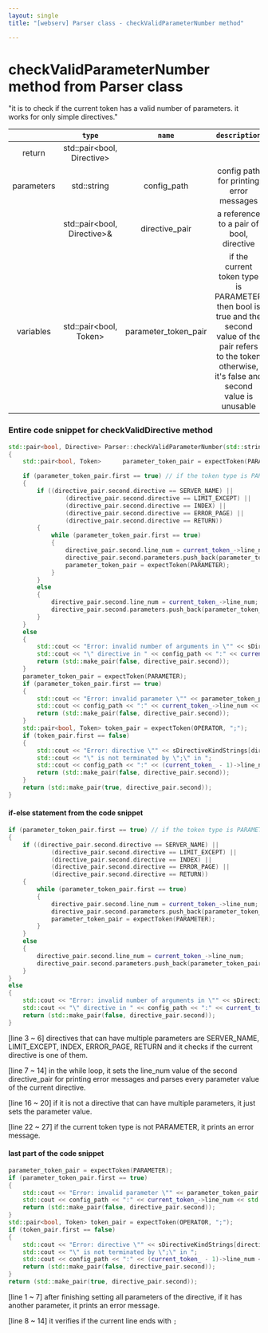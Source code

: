 ```yaml
---
layout: single
title: "[webserv] Parser class - checkValidParameterNumber method"

---
```


# checkValidParameterNumber method from Parser class

"it is to check if the current token has a valid number of parameters. it works for only simple directives."

|            |           `type`            |        `name`        |                        `description`                         |
| :--------: | :-------------------------: | :------------------: | :----------------------------------------------------------: |
|   return   | std::pair<bool, Directive>  |                      |                                                              |
| parameters |         std::string         |     config_path      |           config path for printing error messages            |
|            | std::pair<bool, Directive>& |    directive_pair    |          a reference to a pair of bool, directive            |
| variables  |   std::pair\<bool, Token>   | parameter_token_pair | if the current token type is PARAMETER then bool is true and the second value of the pair refers to the token<br />otherwise, it's false and second value is unusable |



### Entire code snippet for checkValidDirective method

```c++
std::pair<bool, Directive> Parser::checkValidParameterNumber(std::string config_path, std::pair<bool, Directive>& directive_pair)
{
	std::pair<bool, Token> 		parameter_token_pair = expectToken(PARAMETER);

 	if (parameter_token_pair.first == true) // if the token type is PARAMETER
	{
		if ((directive_pair.second.directive == SERVER_NAME) ||
				(directive_pair.second.directive == LIMIT_EXCEPT) ||
				(directive_pair.second.directive == INDEX) ||
				(directive_pair.second.directive == ERROR_PAGE) ||
				(directive_pair.second.directive == RETURN))
		{
			while (parameter_token_pair.first == true)
			{
				directive_pair.second.line_num = current_token_->line_num;
				directive_pair.second.parameters.push_back(parameter_token_pair.second.text);
				parameter_token_pair = expectToken(PARAMETER);
			}
		}
		else
		{
			directive_pair.second.line_num = current_token_->line_num;
			directive_pair.second.parameters.push_back(parameter_token_pair.second.text);
		}
	}
	else
	{
		std::cout << "Error: invalid number of arguments in \"" << sDirectiveKindStrings[directive_pair.second.directive];
		std::cout << "\" directive in " << config_path << ":" << current_token_->line_num << std::endl;
		return (std::make_pair(false, directive_pair.second));
	}
	parameter_token_pair = expectToken(PARAMETER);
	if (parameter_token_pair.first == true)
	{
		std::cout << "Error: invalid parameter \"" << parameter_token_pair.second.text << "\" in ";
		std::cout << config_path << ":" << current_token_->line_num << std::endl;
		return (std::make_pair(false, directive_pair.second));
	}
	std::pair<bool, Token> token_pair = expectToken(OPERATOR, ";");
	if (token_pair.first == false)
	{
		std::cout << "Error: directive \"" << sDirectiveKindStrings[directive_pair.second.directive];
		std::cout << "\" is not terminated by \";\" in ";
		std::cout << config_path << ":" << (current_token_ - 1)->line_num << std::endl;
		return (std::make_pair(false, directive_pair.second));
	}
	return (std::make_pair(true, directive_pair.second));
}
```



#### if-else statement from the code snippet

```c++
if (parameter_token_pair.first == true) // if the token type is PARAMETER
{
	if ((directive_pair.second.directive == SERVER_NAME) ||
			(directive_pair.second.directive == LIMIT_EXCEPT) ||
			(directive_pair.second.directive == INDEX) ||
			(directive_pair.second.directive == ERROR_PAGE) ||
			(directive_pair.second.directive == RETURN))
	{
		while (parameter_token_pair.first == true)
		{
			directive_pair.second.line_num = current_token_->line_num;
			directive_pair.second.parameters.push_back(parameter_token_pair.second.text);
			parameter_token_pair = expectToken(PARAMETER);
		}
	}
	else
	{
		directive_pair.second.line_num = current_token_->line_num;
		directive_pair.second.parameters.push_back(parameter_token_pair.second.text);
	}
}
else
{
	std::cout << "Error: invalid number of arguments in \"" << sDirectiveKindStrings[directive_pair.second.directive];
	std::cout << "\" directive in " << config_path << ":" << current_token_->line_num << std::endl;
	return (std::make_pair(false, directive_pair.second));
}
```

[line 3 ~ 6]  directives that can have multiple parameters are SERVER_NAME, LIMIT_EXCEPT, INDEX, ERROR_PAGE, RETURN and it checks if the current directive is one of them.

[line 7 ~ 14] in the while loop, it sets the line_num value of the second directive_pair for printing error messages and parses every parameter value of the current directive.

[line  16 ~ 20]  if it is not a directive that can have multiple parameters, it just sets the parameter value.

[line 22 ~ 27]  if the current token type is not PARAMETER, it prints an error message.





#### last part of the code snippet

```c++
parameter_token_pair = expectToken(PARAMETER);
if (parameter_token_pair.first == true)
{
	std::cout << "Error: invalid parameter \"" << parameter_token_pair.second.text << "\" in ";
	std::cout << config_path << ":" << current_token_->line_num << std::endl;
	return (std::make_pair(false, directive_pair.second));
}
std::pair<bool, Token> token_pair = expectToken(OPERATOR, ";");
if (token_pair.first == false)
{
	std::cout << "Error: directive \"" << sDirectiveKindStrings[directive_pair.second.directive];
	std::cout << "\" is not terminated by \";\" in ";
	std::cout << config_path << ":" << (current_token_ - 1)->line_num << std::endl;
	return (std::make_pair(false, directive_pair.second));
}
return (std::make_pair(true, directive_pair.second));
```

[line 1 ~ 7] after finishing setting all parameters of the directive, if it has another parameter, it prints an error message.

[line 8 ~ 14] it verifies if the current line ends with `;` 
